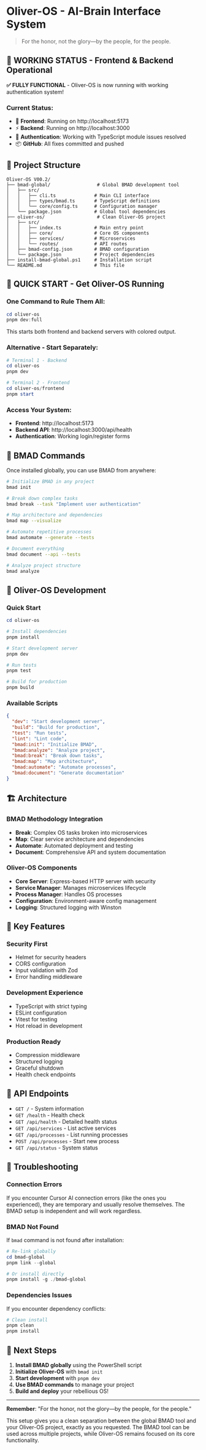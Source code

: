 # Oliver-OS - AI-Brain Interface System

> For the honor, not the glory—by the people, for the people.

## 🎉 **WORKING STATUS - Frontend & Backend Operational**

**✅ FULLY FUNCTIONAL** - Oliver-OS is now running with working authentication system!

### **Current Status:**
- 🚀 **Frontend**: Running on http://localhost:5173
- ⚡ **Backend**: Running on http://localhost:3000  
- 🔐 **Authentication**: Working with TypeScript module issues resolved
- 📦 **GitHub**: All fixes committed and pushed

## 📁 Project Structure

```
Oliver-OS V00.2/
├── bmad-global/                 # Global BMAD development tool
│   ├── src/
│   │   ├── cli.ts              # Main CLI interface
│   │   ├── types/bmad.ts       # TypeScript definitions
│   │   └── core/config.ts      # Configuration manager
│   └── package.json            # Global tool dependencies
├── oliver-os/                   # Clean Oliver-OS project
│   ├── src/
│   │   ├── index.ts            # Main entry point
│   │   ├── core/               # Core OS components
│   │   ├── services/           # Microservices
│   │   └── routes/             # API routes
│   ├── bmad-config.json        # BMAD configuration
│   └── package.json            # Project dependencies
├── install-bmad-global.ps1     # Installation script
└── README.md                   # This file
```

## 🚀 **QUICK START - Get Oliver-OS Running**

### **One Command to Rule Them All:**

```powershell
cd oliver-os
pnpm dev:full
```

This starts both frontend and backend servers with colored output.

### **Alternative - Start Separately:**

```powershell
# Terminal 1 - Backend
cd oliver-os
pnpm dev

# Terminal 2 - Frontend  
cd oliver-os/frontend
pnpm start
```

### **Access Your System:**
- **Frontend**: http://localhost:5173
- **Backend API**: http://localhost:3000/api/health
- **Authentication**: Working login/register forms

## 🎯 BMAD Commands

Once installed globally, you can use BMAD from anywhere:

```bash
# Initialize BMAD in any project
bmad init

# Break down complex tasks
bmad break --task "Implement user authentication"

# Map architecture and dependencies  
bmad map --visualize

# Automate repetitive processes
bmad automate --generate --tests

# Document everything
bmad document --api --tests

# Analyze project structure
bmad analyze
```

## 🔧 Oliver-OS Development

### Quick Start

```powershell
cd oliver-os

# Install dependencies
pnpm install

# Start development server
pnpm dev

# Run tests
pnpm test

# Build for production
pnpm build
```

### Available Scripts

```json
{
  "dev": "Start development server",
  "build": "Build for production", 
  "test": "Run tests",
  "lint": "Lint code",
  "bmad:init": "Initialize BMAD",
  "bmad:analyze": "Analyze project",
  "bmad:break": "Break down tasks",
  "bmad:map": "Map architecture",
  "bmad:automate": "Automate processes",
  "bmad:document": "Generate documentation"
}
```

## 🏗️ Architecture

### BMAD Methodology Integration

- **Break**: Complex OS tasks broken into microservices
- **Map**: Clear service architecture and dependencies
- **Automate**: Automated deployment and testing
- **Document**: Comprehensive API and system documentation

### Oliver-OS Components

- **Core Server**: Express-based HTTP server with security
- **Service Manager**: Manages microservices lifecycle
- **Process Manager**: Handles OS processes
- **Configuration**: Environment-aware config management
- **Logging**: Structured logging with Winston

## 🎨 Key Features

### Security First
- Helmet for security headers
- CORS configuration
- Input validation with Zod
- Error handling middleware

### Development Experience
- TypeScript with strict typing
- ESLint configuration
- Vitest for testing
- Hot reload in development

### Production Ready
- Compression middleware
- Structured logging
- Graceful shutdown
- Health check endpoints

## 📡 API Endpoints

- `GET /` - System information
- `GET /health` - Health check
- `GET /api/health` - Detailed health status
- `GET /api/services` - List active services
- `GET /api/processes` - List running processes
- `POST /api/processes` - Start new process
- `GET /api/status` - System status

## 🚨 Troubleshooting

### Connection Errors
If you encounter Cursor AI connection errors (like the ones you experienced), they are temporary and usually resolve themselves. The BMAD setup is independent and will work regardless.

### BMAD Not Found
If `bmad` command is not found after installation:

```powershell
# Re-link globally
cd bmad-global
pnpm link --global

# Or install directly
pnpm install -g ./bmad-global
```

### Dependencies Issues
If you encounter dependency conflicts:

```powershell
# Clean install
pnpm clean
pnpm install
```

## 🎯 Next Steps

1. **Install BMAD globally** using the PowerShell script
2. **Initialize Oliver-OS** with `bmad init`
3. **Start development** with `pnpm dev`
4. **Use BMAD commands** to manage your project
5. **Build and deploy** your rebellious OS!

---

**Remember**: "For the honor, not the glory—by the people, for the people."

This setup gives you a clean separation between the global BMAD tool and your Oliver-OS project, exactly as you requested. The BMAD tool can be used across multiple projects, while Oliver-OS remains focused on its core functionality.
